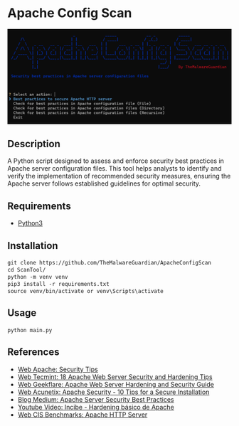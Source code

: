 # Apache Config Scan

<div style="text-align:center"><img src="images/options.png" /></div>


## Description

A Python script designed to assess and enforce security best practices in Apache server configuration files. This tool helps analysts to identify and verify the implementation of recommended security measures, ensuring the Apache server follows established guidelines for optimal security.


## Requirements

- [Python3](https://www.python.org/)


## Installation

```
git clone https://github.com/TheMalwareGuardian/ApacheConfigScan
cd ScanTool/
python -m venv venv
pip3 install -r requirements.txt
source venv/bin/activate or venv\Scripts\activate
```


## Usage

```
python main.py
```


## References

- [Web Apache: Security Tips](https://httpd.apache.org/docs/2.4/es/misc/security_tips.html)
- [Web Tecmint: 18 Apache Web Server Security and Hardening Tips](https://www.tecmint.com/apache-security-tips/)
- [Web Geekflare: Apache Web Server Hardening and Security Guide](https://geekflare.com/apache-web-server-hardening-security/)
- [Web Acunetix: Apache Security - 10 Tips for a Secure Installation](https://www.acunetix.com/blog/articles/10-tips-secure-apache-installation/)
- [Blog Medium: Apache Server Security Best Practices](https://medium.com/bobble-engineering/apache-server-security-best-practices-bec7b2b3b8a7)
- [Youtube Video: Incibe - Hardening básico de Apache](https://www.youtube.com/watch?v=rjsgaxV8irM)
- [Web CIS Benchmarks: Apache HTTP Server](https://www.cisecurity.org/benchmark/apache_http_server)

